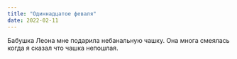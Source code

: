 ```yaml
---
title: "Одиннадцатое феваля"
date: 2022-02-11
---
```

Бабушка Леона мне подарила небанальную чашку. Она многа смеялась когда я сказал что чашка непошлая.

